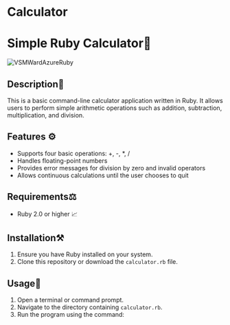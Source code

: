 # Calculator

# Simple Ruby Calculator🧮

![VSMWardAzureRuby](https://github.com/user-attachments/assets/ce586e58-c3cd-4b2c-9825-08f1600c50a9)

## Description🧾
This is a basic command-line calculator application written in Ruby. It allows users to perform simple arithmetic operations such as addition, subtraction, multiplication, and division.

## Features ⚙️
- Supports four basic operations: +, -, *, /
- Handles floating-point numbers
- Provides error messages for division by zero and invalid operators
- Allows continuous calculations until the user chooses to quit

## Requirements⚖️
- Ruby 2.0 or higher 📈

## Installation⚒️
1. Ensure you have Ruby installed on your system.
2. Clone this repository or download the `calculator.rb` file.

## Usage🔗
1. Open a terminal or command prompt.
2. Navigate to the directory containing `calculator.rb`.
3. Run the program using the command:
